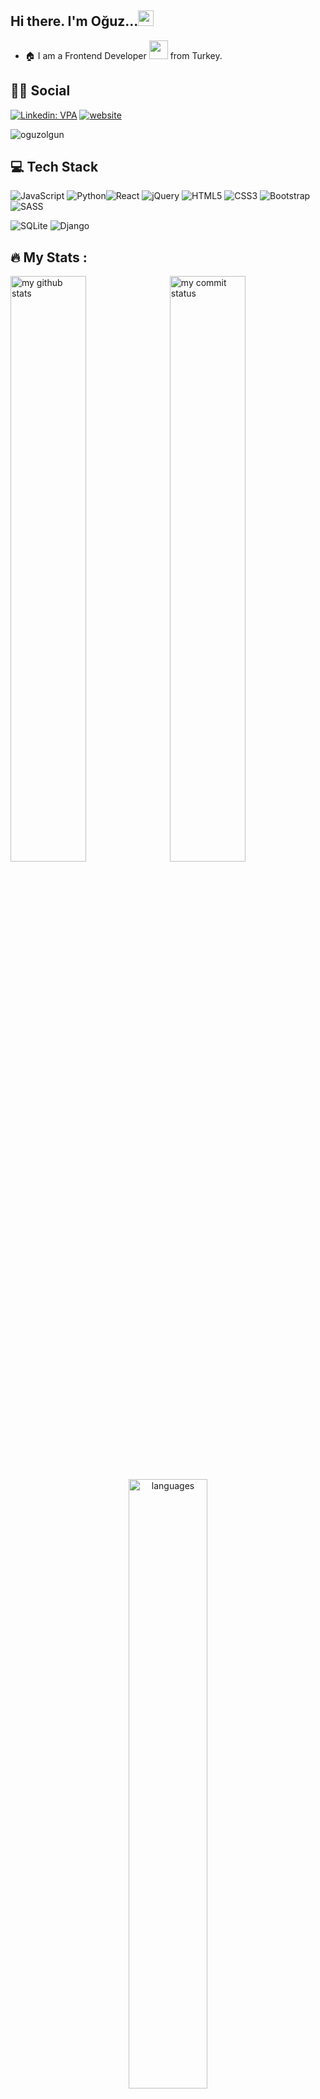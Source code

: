 
## Hi there. I'm Oğuz...<img src="https://media.giphy.com/media/hvRJCLFzcasrR4ia7z/giphy.gif" width="25px">
- :house: I am a Frontend Developer <img src="https://media.giphy.com/media/WUlplcMpOCEmTGBtBW/giphy.gif" width="30"> from Turkey.



## :man::woman: Social
[![Linkedin: VPA](https://img.shields.io/badge/linkedin-%230077B5.svg?&style=for-the-badge&logo=linkedin&logoColor=white)](https://www.linkedin.com/in/o%C4%9Fuz-olgun-a002ba78/)
[![website](https://img.shields.io/badge/gmail-f1f2f6.svg?&style=for-the-badge&logo=gmail&logoColor=red)](mailto:oguzolgun44@gmail.com)
<p align="left"> <img src="https://komarev.com/ghpvc/?username=oguzolgun" alt="oguzolgun" /> </p>

## 💻 Tech Stack

![JavaScript](https://img.shields.io/badge/javascript-%23323330.svg?style=flat&logo=javascript&logoColor=%23F7DF1E) ![Python](https://img.shields.io/badge/python-3670A0?style=flat&logo=python&logoColor=ffdd54)![React](https://img.shields.io/badge/react-%2320232a.svg?style=flat&logo=react&logoColor=%2361DAFB) ![jQuery](https://img.shields.io/badge/jquery-%230769AD.svg?style=flat&logo=jquery&logoColor=white) ![HTML5](https://img.shields.io/badge/html5-%23E34F26.svg?style=flat&logo=html5&logoColor=white) ![CSS3](https://img.shields.io/badge/css3-%231572B6.svg?style=flat&logo=css3&logoColor=white) ![Bootstrap](https://img.shields.io/badge/bootstrap-%23563D7C.svg?style=flat&logo=bootstrap&logoColor=white) ![SASS](https://img.shields.io/badge/SASS-hotpink.svg?style=flat&logo=SASS&logoColor=white) 

![SQLite](https://img.shields.io/badge/sqlite-%2307405e.svg?style=flat&logo=sqlite&logoColor=white) 
![Django](https://img.shields.io/badge/django-%23092E20.svg?style=flat&logo=django&logoColor=white) 


                                                                                                                                    
 
                                                                                               


## :fire: My Stats :
                                                                        
<p align="left">
<img src="https://github-readme-stats.vercel.app/api?username=oguzolgun&theme=chartreuse-dark" alt="my github stats" width="49%"/>&nbsp;
<img src="https://github-readme-streak-stats.herokuapp.com/?user=oguzolgun&theme=chartreuse-dark" alt="my commit status" width="49%" /> </p>
<p align="center"> <img src="https://github-readme-stats.vercel.app/api/top-langs/?username=oguzolgun&theme=chartreuse-dark&layout=compact" alt="languages" width="50%" > </p>
